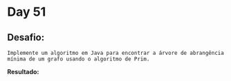 # Day 51

## Desafio:

	Implemente um algoritmo em Java para encontrar a árvore de abrangência mínima de um grafo usando o algoritmo de Prim.

**Resultado:**


```java

